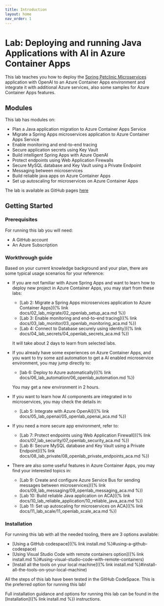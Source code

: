 ```yaml
---
title: Introduction
layout: home
nav_order: 1
---
```


# Lab: Deploying and running Java Applications with AI in Azure Container Apps

This lab teaches you how to deploy the [Spring Petclinic Microservices](https://github.com/Azure-Samples/java-microservices-aca-lab/tree/main/src) application with OpenAI to an Azure Container Apps environment and integrate it with additional Azure services, also some samples for Azure Container Apps features.

## Modules

This lab has modules on:

* Plan a Java application migration to Azure Container Apps Service
* Migrate a Spring Apps microservices application to Azure Container Apps Service
* Enable monitoring and end-to-end tracing
* Secure application secrets using Key Vault
* Build intelligent Spring Apps with Azure OpenAI
* Protect endpoints using Web Application Firewalls
* Secure MySQL database and Key Vault using a Private Endpoint
* Messaging between microservices
* Build reliable java apps on Azure Container Apps
* Set up autoscaling for microservices on Azure Container Apps

The lab is available as GitHub pages [here](https://azure-samples.github.io/java-microservices-aca-lab/)

## Getting Started

### Prerequisites

For running this lab you will need:

* A GitHub account
* An Azure Subscription

### Workthrough guide

Based on your current knowledge background and your plan, there are some typical usage scenarios for your reference:

* If you are not familiar with Azure Spring Apps and want to learn how to deploy new project in Azure Container Apps, you may start from these labs:
  * [Lab 2: Migrate a Spring Apps microservices application to Azure Container Apps]({% link docs/02_lab_migrate/02_openlab_setup_aca.md %})
  * [Lab 3: Enable monitoring and end-to-end tracing]({% link docs/03_lab_monitor/03_openlab_monitoring_aca.md %})
  * [Lab 4: Connect to Database securely using identity]({% link docs/04_lab_secrets/04_openlab_secrets_aca.md %})

  It will take about 2 days to learn from selected labs.

* If you already have some experiences on Azure Container Apps, and you want to try some azd automation to get a AI enabled microservice environment, you may jump directly to:
  * [lab 6: Deploy to Azure automatically]({% link docs/06_lab_automation/06_openlab_automation.md %})

  You may get a new environment in 2 hours.

* If you want to learn how AI components are integrated in to microservices, you may check the details in:
  * [Lab 5: Integrate with Azure OpenAI]({% link docs/05_lab_openai/05_openlab_openai_aca.md %})

* If you need a more secure app environment, refer to:
  * [Lab 7: Protect endpoints using Web Application Firewall]({% link docs/07_lab_security/07_openlab_security_aca.md %})
  * [Lab 8: Secure MySQL database and Key Vault using a Private Endpoint]({% link docs/08_lab_private/08_openlab_private_endpoints_aca.md %})

* There are also some useful features in Azure Container Apps, you may find your interested topics in:
  * [Lab 9: Create and configure Azure Service Bus for sending messages between microservices]({% link docs/09_lab_messaging/09_openlab_messaging_aca.md %})
  * [Lab 10: Build reliable Java application on ACA]({% link docs/10_lab_reliable_application/10_reliable_java_aca.md %})
  * [Lab 11: Set up autoscaling for microservices on ACA]({% link docs/11_lab_scale/11_openlab_scale_aca.md %})

### Installation

For running this lab with all the needed tooling, there are 3 options available:

* [Using a GitHub codespace]({% link install.md %}#using-a-github-codespace)
* [Using Visual Studio Code with remote containers option]({% link install.md %}#using-visual-studio-code-with-remote-containers)
* [Install all the tools on your local machine]({% link install.md %}#install-all-the-tools-on-your-local-machine)

All the steps of this lab have been tested in the GitHub CodeSpace. This is the preferred option for running this lab!

Full installation guidance and options for running this lab can be found in the [Installation]({% link install.md %}) instructions.
